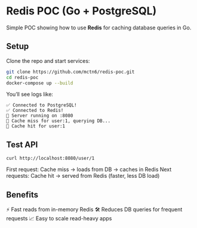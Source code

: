 # Redis POC (Go + PostgreSQL)

Simple POC showing how to use **Redis** for caching database queries in Go.

## Setup

Clone the repo and start services:

```bash
git clone https://github.com/mctn6/redis-poc.git
cd redis-poc
docker-compose up --build
```

You’ll see logs like:

```
✅ Connected to PostgreSQL!
✅ Connected to Redis!
🚀 Server running on :8080
💾 Cache miss for user:1, querying DB...
🔁 Cache hit for user:1
```

## Test API

```
curl http://localhost:8080/user/1
```


First request: Cache miss → loads from DB → caches in Redis
Next requests: Cache hit → served from Redis (faster, less DB load)

## Benefits
⚡ Fast reads from in-memory Redis
🛠 Reduces DB queries for frequent requests
📈 Easy to scale read-heavy apps